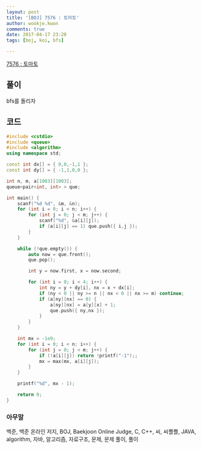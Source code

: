 ```yaml
---
layout: post
title: '[BOJ] 7576 : 토마토'
author: wookje.kwon
comments: true
date: 2017-04-17 23:28
tags: [boj, koi, bfs]

---
```


[7576 : 토마토](https://www.acmicpc.net/problem/7576)

## 풀이

bfs를 돌리자

## 코드

```cpp
#include <cstdio>
#include <queue>
#include <algorithm>
using namespace std;

const int dx[] = { 0,0,-1,1 };
const int dy[] = { -1,1,0,0 };

int n, m, a[1003][1003];
queue<pair<int, int> > que;

int main() {
    scanf("%d %d", &m, &n);
    for (int i = 0; i < n; i++) {
        for (int j = 0; j < m; j++) {
            scanf("%d", &a[i][j]);
            if (a[i][j] == 1) que.push({ i,j });
        }
    }

    while (!que.empty()) {
        auto now = que.front();
        que.pop();

        int y = now.first, x = now.second;

        for (int i = 0; i < 4; i++) {
            int ny = y + dy[i], nx = x + dx[i];
            if (ny < 0 || ny >= n || nx < 0 || nx >= m) continue;
            if (a[ny][nx] == 0) {
                a[ny][nx] = a[y][x] + 1;
                que.push({ ny,nx });
            }
        }
    }

    int mx = -1e9;
    for (int i = 0; i < n; i++) {
        for (int j = 0; j < m; j++) {
            if (!a[i][j]) return !printf("-1");;
            mx = max(mx, a[i][j]);
        }
    }

    printf("%d", mx - 1);

    return 0;
}
```

### 아무말  
백준, 백준 온라인 저지, BOJ, Baekjoon Online Judge, C, C++, 씨, 씨쁠쁠, JAVA, algorithm, 자바, 알고리즘, 자료구조, 문제, 문제 풀이, 풀이
